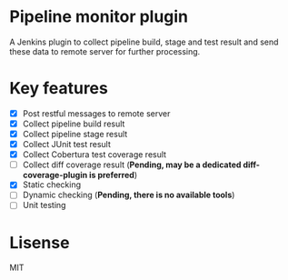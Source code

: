 # Pipeline monitor plugin
A Jenkins plugin to collect pipeline build, stage and test result and send these data to remote server for further processing.

# Key features
- [x] Post restful messages to remote server 
- [x] Collect pipeline build result
- [x] Collect pipeline stage result
- [x] Collect JUnit test result
- [x] Collect Cobertura test coverage result
- [ ] Collect diff coverage result (**Pending, may be a dedicated diff-coverage-plugin is preferred**)
- [x] Static checking
- [ ] Dynamic checking (**Pending, there is no available tools**)
- [ ] Unit testing

# Lisense
MIT